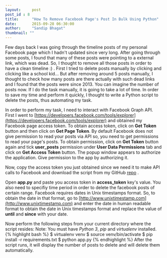 ```yaml
---
layout:     post
post_id : 8
title:      "How To Remove Facebook Page's Post In Bulk Using Python"
date:       2015-09-28 06:30:00
author:     "Sandip Bhagat"
thumbnail: ""
---
```


Few days back I was going through the timeline posts of my personal Facebook page which I hadn't updated since very long. After going through some posts, I found that many of these posts were pointing to a external link, which was dead. So, I thought to remove all those posts in order to have a clean timeline :) . First I tried to delete posts manually by clicking and clicking like a school kid... But after removing around 5 posts manually, I thought to check how many posts are there actually with such dead links and I found that the posts were since 2013. You can imagine the number of posts now. If I do the task manually, it is going to take a lot of time. In order to save my time and perform it quickly, I thought to write a Python script to delete the posts, thus automating my task.

In order to perform my task, I need to interact with Facebook Graph API. First I went to [https://developers.facebook.com/tools/explorer](https://developers.facebook.com/tools/explorer) and obtained my Facebook page access token. To obtain access token, click on **Get Token** button and then click on **Get Page Token**. By default Facebook does not give permission to read your posts via API so, you need to get permissions to read your page's posts. To obtain permission, click on **Get Token** button again and tick **user_posts** permission under **User Data Permissions** tab and click on **Get Access Token** button. The popup window appears to authorize the application. Give permission to the app by authorizing it.

Now, copy the access token you just obtained since we need it to make API calls to Facebook and download the script from my GitHub [repo](https://github.com/sandipbgt/fb-post-bulk-delete) .

Open **app.py** and paste you access token in **access_token** key's value. You also need to specifiy time period in order to delete the facebook posts of certain range. Facebook requires dates in Unix timestamps format. So, to obtain the date in that format, go to [http://www.unixtimestamp.com](http://www.unixtimestamp.com) and enter the date in human readable format to obtain the date in Unix timestamps format and replace the value of **until** and **since** with your date.

Now perform the following steps from your current directory where the script resides:
Note: You must have *Python 3*, *pip* and *virtualenv* installed.
{% highlight bash %}
$ virtualenv venv
$ source venv/bin/activate
$ pip install -r requirements.txt
$ python app.py
{% endhighlight %}
After the script runs, it will display the number of posts to delete and will delete them automatically.